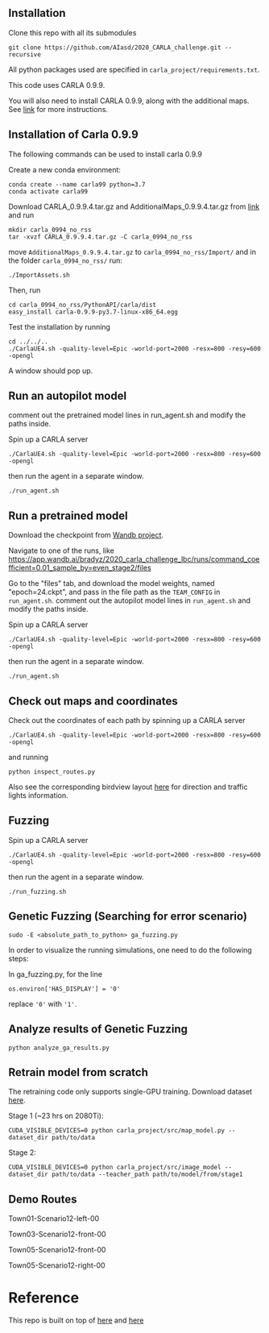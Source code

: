 ## Installation

Clone this repo with all its submodules

```
git clone https://github.com/AIasd/2020_CARLA_challenge.git --recursive
```

All python packages used are specified in `carla_project/requirements.txt`.

This code uses CARLA 0.9.9.

You will also need to install CARLA 0.9.9, along with the additional maps.
See [link](https://github.com/carla-simulator/carla/releases/tag/0.9.9) for more instructions.



## Installation of Carla 0.9.9
The following commands can be used to install carla 0.9.9

Create a new conda environment:
```
conda create --name carla99 python=3.7
conda activate carla99
```
Download CARLA_0.9.9.4.tar.gz and AdditionalMaps_0.9.9.4.tar.gz from [link](https://github.com/carla-simulator/carla/releases/tag/0.9.9) and run
```
mkdir carla_0994_no_rss
tar -xvzf CARLA_0.9.9.4.tar.gz -C carla_0994_no_rss
```
move `AdditionalMaps_0.9.9.4.tar.gz` to `carla_0994_no_rss/Import/` and in the folder `carla_0994_no_rss/` run:
```
./ImportAssets.sh
```
Then, run
```
cd carla_0994_no_rss/PythonAPI/carla/dist
easy_install carla-0.9.9-py3.7-linux-x86_64.egg
```
Test the installation by running
```
cd ../../..
./CarlaUE4.sh -quality-level=Epic -world-port=2000 -resx=800 -resy=600 -opengl
```
A window should pop up.


## Run an autopilot model
comment out the pretrained model lines in run_agent.sh and modify the paths inside.

Spin up a CARLA server

```
./CarlaUE4.sh -quality-level=Epic -world-port=2000 -resx=800 -resy=600 -opengl
```

then run the agent in a separate window.

```
./run_agent.sh
```

## Run a pretrained model

Download the checkpoint from [Wandb project](https://app.wandb.ai/bradyz/2020_carla_challenge_lbc).

Navigate to one of the runs, like https://app.wandb.ai/bradyz/2020_carla_challenge_lbc/runs/command_coefficient=0.01_sample_by=even_stage2/files

Go to the "files" tab, and download the model weights, named "epoch=24.ckpt", and pass in the file path as the `TEAM_CONFIG` in `run_agent.sh`. comment out the autopilot model lines in `run_agent.sh` and modify the paths inside.

Spin up a CARLA server

```
./CarlaUE4.sh -quality-level=Epic -world-port=2000 -resx=800 -resy=600 -opengl
```

then run the agent in a separate window.

```
./run_agent.sh
```

## Check out maps and coordinates
Check out the coordinates of each path by spinning up a CARLA server

```
./CarlaUE4.sh -quality-level=Epic -world-port=2000 -resx=800 -resy=600 -opengl
```
and running
```
python inspect_routes.py
```
Also see the corresponding birdview layout [here](https://carla.readthedocs.io/en/latest/core_map/) for direction and traffic lights information.

## Fuzzing
Spin up a CARLA server

```
./CarlaUE4.sh -quality-level=Epic -world-port=2000 -resx=800 -resy=600 -opengl
```

then run the agent in a separate window.

```
./run_fuzzing.sh
```

## Genetic Fuzzing (Searching for error scenario)
```
sudo -E <absolute_path_to_python> ga_fuzzing.py
```
In order to visualize the running simulations, one need to do the following steps:

In ga_fuzzing.py, for the line
```
os.environ['HAS_DISPLAY'] = '0'
```
replace `'0'` with `'1'`.

## Analyze results of Genetic Fuzzing
```
python analyze_ga_results.py
```


## Retrain model from scratch
The retraining code only supports single-GPU training.
Download dataset [here](https://drive.google.com/file/d/1dwt9_EvXB1a6ihlMVMyYx0Bw0mN27SLy/view).

Stage 1 (~23 hrs on 2080Ti):
```
CUDA_VISIBLE_DEVICES=0 python carla_project/src/map_model.py --dataset_dir path/to/data
```

Stage 2:
```
CUDA_VISIBLE_DEVICES=0 python carla_project/src/image_model --dataset_dir path/to/data --teacher_path path/to/model/from/stage1
```


## Demo Routes
Town01-Scenario12-left-00

Town03-Scenario12-front-00

Town05-Scenario12-front-00

Town05-Scenario12-right-00

# Reference
This repo is built on top of [here](https://github.com/bradyz/2020_CARLA_challenge) and [here](https://github.com/msu-coinlab/pymoo)
